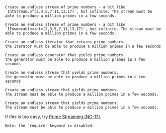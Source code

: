 ~~~if:java
Create an endless stream of prime numbers - a bit like `IntStream.of(2,3,5,7,11,13,17)`, but infinite. The stream must be able to produce a million primes in a few seconds.
~~~
~~~if:csharp
Create an endless stream of prime numbers - a bit like `IEnumerable<int>(2,3,5,7,11,13,17)`, but infinite. The stream must be able to produce a million primes in a few seconds.
~~~
~~~if:rust
Create an endless iterator that returns prime numbers.
the iterator must be able to produce a million primes in a few seconds
~~~
~~~if:python
Create an endless generator that yields prime numbers.
the generator must be able to produce a million primes in a few seconds
~~~
~~~if:coffeescript
Create an endless stream that yields prime numbers.
the generator must be able to produce a million primes in a few seconds
~~~
~~~if:javascript
Create an endless stream that yields prime numbers.
The stream must be able to produce a million primes in a few seconds.
~~~
~~~if:ruby
Create an endless stream that yields prime numbers.
The stream must be able to produce a million primes in a few seconds.
~~~

If this is too easy, try [Prime Streaming (NC-17)](/kata/prime-streaming-nc-17/).

~~~if:ruby
Note: the `require` keyword is disabled.
~~~